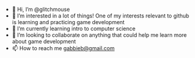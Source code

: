 - 👋 Hi, I’m @glitchmouse
- 👀 I’m interested in a lot of things! One of my interests relevant to github is learning and practicing game development
- 🌱 I’m currently learning intro to computer science
- 💞️ I’m looking to collaborate on anything that could help me learn more about game development
- 📫 How to reach me gabbieb@gmail.com 

<!---
glitchmouse/glitchmouse is a ✨ special ✨ repository because its `README.md` (this file) appears on your GitHub profile.
You can click the Preview link to take a look at your changes.
--->
